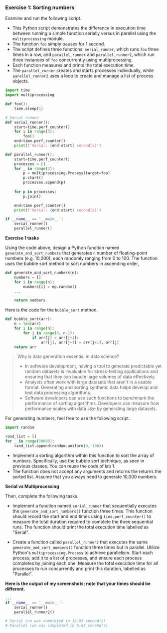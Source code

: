### Exercise 1: Sorting numbers

Examine and run the following script. 

* This Python script demonstrates the difference in execution time between running a simple function serially versus in parallel using the `multiprocessing` module. 
* The function `foo` simply pauses for 1 second. 
* The script defines three functions: `serial_runner`, which runs `foo` three times in a row, and `parallel_runner` and `parallel_runner2`, which run three instances of `foo` concurrently using multiprocessing. 
* Each function measures and prints the total execution time. 
* The `parallel_runner` creates and starts processes individually, while `parallel_runner2` uses a loop to create and manage a list of process objects.

```python
import time
import multiprocessing

def foo():
    time.sleep(1)

# Serial runner
def serial_runner():
    start=time.perf_counter()
    for i in range(3):
        foo()
    end=time.perf_counter()
    print(f'Serial: {end-start} second(s)')

def parallel_runner():
    start=time.perf_counter()
    processes = []
    for _ in range(3):
        p = multiprocessing.Process(target=foo)
        p.start()
        processes.append(p)
   
    for p in processes:
        p.join()

    end=time.perf_counter()
    print(f'Serial: {end-start} second(s)')

if __name__ == '__main__':
    serial_runner()
    parallel_runner()
```

**Exercise 1 tasks**

Using the code above, design a Python function named `generate_and_sort_numbers` that generates `n` number of floating-point numbers (e.g. 10,000), each randomly ranging from 0 to 100. The function uses the bubble sort method to sort numbers in ascending order,


```python
def generate_and_sort_numbers(n):
    numbers = []
    for i in range(n):
        numbers[i] = np.random()
	...

	return numbers
```

Here is the code for the `bubble_sort` method.

```python
def bubble_sort(arr):
    n = len(arr)
    for i in range(n):
        for j in range(0, n-1):
            if arr[j] > arr[j+1]:
                arr[j], arr[j+1] = arr[j+1], arr[j]
    return arr
```

> Why is data generation essential in data science?
>
> * In software development, having a tool to generate predictable yet random datasets is invaluable for stress-testing applications and ensuring that they can handle large volumes of data effectively.
> * Analysts often work with large datasets that aren't in a usable format. Generating and sorting synthetic data helps develop and test data processing algorithms.
> * Software developers can use such functions to benchmark the performance of sorting algorithms. Developers can measure how performance scales with data size by generating large datasets.

For generating numbers, feel free to use the following script.

```python
import random

rand_list = []
for _ in range(10000):
	rand_list.append(random.uniform(0, 100))
```

* Implement a sorting algorithm within this function to sort the array of numbers. Specifically, use the bubble sort technique, as seen in previous classes. You can reuse the code of lab 1. 
* The function does not accept any arguments and returns the returns the sorted list. Assume that you always need to generate 10,000 numbers. 

**Serial vs Multiprocessing**

Then, complete the following tasks.

* Implement a function named `serial_runner` that sequentially executes the `generate_and_sort_numbers()` function three times. This function should record the start and end times using `time.perf_counter()` to measure the total duration required to complete the three sequential runs. The function should print the total execution time labelled as "Serial".

* Create a function called `parallel_runner2` that executes the same `generate_and_sort_numbers()` function three times but in parallel. Utilize Python's `multiprocessing.Process` to achieve parallelism. Start each process, add it to a list of processes, and ensure each process completes by joining each one. Measure the total execution time for all processes to run concurrently and print this duration, labelled as "Parallel".

**Here is the output of my screenshots; note that your times should be different.**

```python
...
if __name__ == '__main__':
    serial_runner()
    parallel_runner2()

# Serial run was completed in 18.95 second(s)
# Parallel run was completed in 6.63 second(s)
```
